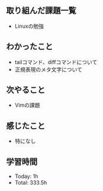 ## 取り組んだ課題一覧
- Linuxの勉強
## わかったこと
- tailコマンド、diffコマンドについて
- 正規表現のメタ文字について
## 次やること
- Vimの課題
## 感じたこと
- 特になし
## 学習時間
- Today: 1h
- Total: 333.5h
